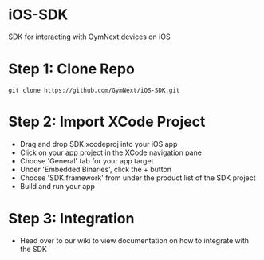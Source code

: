 # iOS-SDK
SDK for interacting with GymNext devices on iOS

# Step 1:  Clone Repo

```
git clone https://github.com/GymNext/iOS-SDK.git
```

# Step 2: Import XCode Project

* Drag and drop SDK.xcodeproj into your iOS app
* Click on your app project in the XCode navigation pane
* Choose 'General' tab for your app target
* Under 'Embedded Binaries', click the + button
* Choose 'SDK.framework' from under the product list of the SDK project
* Build and run your app

# Step 3: Integration

* Head over to our wiki to view documentation on how to integrate with the SDK
